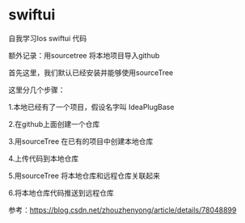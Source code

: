 # swiftui
自我学习Ios swiftui 代码

额外记录：用sourcetree 将本地项目导入github

首先这里，我们默认已经安装并能够使用sourceTree

这里分几个步骤：

1.本地已经有了一个项目，假设名字叫 IdeaPlugBase

2.在github上面创建一个仓库

3.用sourceTree 在已有的项目中创建本地仓库

4.上传代码到本地仓库

5.用sourceTree 将本地仓库和远程仓库关联起来

6.将本地仓库代码推送到远程仓库

参考：https://blog.csdn.net/zhouzhenyong/article/details/78048899